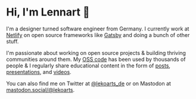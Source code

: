 # Hi, I'm Lennart 👋

I'm a designer turned software engineer from Germany. I currently work at [Netlify](https://www.netlify.com) on open source frameworks like [Gatsby](https://github.com/gatsbyjs) and doing a bunch of other stuff.

I'm passionate about working on open source projects & building thriving communities around them. My [OSS code](https://github.com/LekoArts?tab=repositories&type=source) has been used by thousands of people & I regularly share educational content in the form of [posts](https://www.lekoarts.de/writing), [presentations](https://www.lekoarts.de/appearances), and [videos](https://www.lekoarts.de/appearances).

You can also find me on Twitter at [@lekoarts_de](https://twitter.com/lekoarts_de) or on Mastodon at <a rel="me" href="https://mastodon.social/@lekoarts">mastodon.social/@lekoarts</a>.
